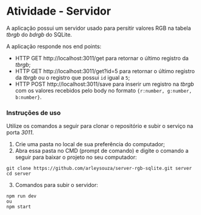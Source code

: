 # Atividade - Servidor

A aplicação possui um servidor usado para persitir valores RGB na tabela _tbrgb_ do _bdrgb_ do SQLite.

A aplicação responde nos end points:
- HTTP GET http://localhost:3011/get para retornar o último registro da _tbrgb_;
- HTTP GET http://localhost:3011/get?id=5 para retornar o último registro da _tbrgb_ ou o registro que possui `id` igual a `5`;
- HTTP POST http://localhost:3011/save para inserir um registro na _tbrgb_ com os valores recebidos pelo body no formato `{r:number, g:number, b:number}`.

### Instruções de uso

Utilize os comandos a seguir para clonar o repositório e subir o serviço na porta _3011_.
1. Crie uma pasta no local de sua preferência do computador;
2. Abra essa pasta no CMD (prompt de comando) e digite o comando a seguir para baixar o projeto no seu computador: 
```
git clone https://github.com/arleysouza/server-rgb-sqlite.git server
cd server
```
3. Comandos para subir o servidor:
```
npm run dev
ou
npm start
```
